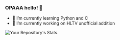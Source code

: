 ### OPAAA hello! 👋


- 🌱 I’m currently learning Python and C
- 🔭 I’m currently working on HLTV unofficial addition

![Your Repository's Stats](https://github-readme-stats.vercel.app/api?username=omixyy&show_icons=true)
<!--
**omixyy/Omixyy** is a ✨ _special_ ✨ repository because its `README.md` (this file) appears on your GitHub profile.

Here are some ideas to get you started:


- 👯 I’m looking to collaborate on ...
- 🤔 I’m looking for help with ...
- 💬 Ask me about ...
- 📫 How to reach me: ...
- 😄 Pronouns: ...
- ⚡ Fun fact: ...
-->
